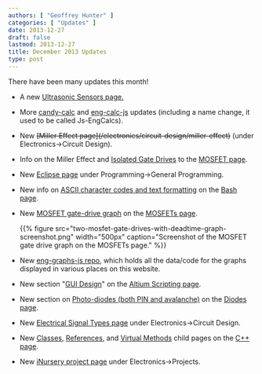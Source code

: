 ```yaml
---
authors: [ "Geoffrey Hunter" ]
categories: [ "Updates" ]
date: 2013-12-27
draft: false
lastmod: 2013-12-27
title: December 2013 Updates
type: post
---
```


There have been many updates this month!

* A new [Ultrasonic Sensors page.](/electronics/components/sensors/ultrasonic-sensors/)

* More [candy-calc](https://github.com/gbmhunter/candy-calc) and [eng-calc-js](https://github.com/gbmhunter/eng-calcs-js) updates (including a name change, it used to be called Js-EngCalcs).

* New ~~\[Miller Effect page\](/electronics/circuit-design/miller-effect)~~ (under Electronics->Circuit Design).

* Info on the Miller Effect and [Isolated Gate Drives](/electronics/components/transistors/mosfets/#isolated-gate-drives) to the [MOSFET page](/electronics/components/transistors/mosfets/).

* New [Eclipse page](/programming/general/eclipse) under Programming->General Programming.

* New info on [ASCII character codes and text formatting](/programming/languages/bash/) on the [Bash page](/programming/languages/bash).

* New [MOSFET gate-drive graph](/electronics/components/transistors/mosfets/#dead-time) on the [MOSFETs page](/electronics/components/transistors/mosfets/).  

    {{% figure src="two-mosfet-gate-drives-with-deadtime-graph-screenshot.png" width="500px" caption="Screenshot of the MOSFET gate drive graph on the MOSFETs page."   %}}
      
* New [eng-graphs-js repo](https://github.com/gbmhunter/eng-graphs-js), which holds all the data/code for the graphs displayed in various places on this website.

* New section "[GUI Design](/electronics/general/altium/altium-scripting-and-using-the-api#gui-design)" on the [Altium Scripting page](/electronics/general/altium/altium-scripting-and-using-the-api).

* New section on [Photo-diodes (both PIN and avalanche)](/electronics/components/diodes#photo-diodes) on the [Diodes page](/electronics/components/diodes).

* New [Electrical Signal Types page](/electronics/circuit-design/electrical-signal-types) under Electronics->Circuit Design.

* New [Classes](/programming/languages/c-plus-plus/classes), [References](/programming/languages/c-plus-plus/references), and [Virtual Methods](/programming/languages/c-plus-plus/virtual-methods) child pages on the [C++ page](/programming/languages/c-plus-plus).

* New [iNursery project page](/electronics/projects/inursery) under Electronics->Projects.
